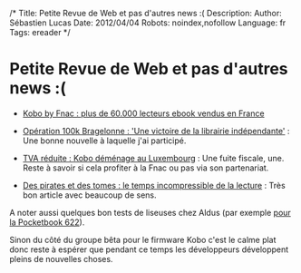 /*
Title: Petite Revue de Web et pas d'autres news :(
Description: 
Author: Sébastien Lucas
Date: 2012/04/04
Robots: noindex,nofollow
Language: fr
Tags: ereader
*/
# Petite Revue de Web et pas d'autres news :(

*	[Kobo by Fnac : plus de 60.000 lecteurs ebook vendus en France](http://www.actualitte.com/actualite/lecture-numerique/lecteurs-ebook/kobo-by-fnac-plus-de-60-000-lecteurs-ebook-vendus-en-france-33243.htm)

*	[Opération 100k Bragelonne : 'Une victoire de la librairie indépendante'](http://www.actualitte.com/actualite/lecture-numerique/acteurs-numeriques/operation-100k-bragelonne-une-victoire-de-la-librairie-independante-33252.htm) : Une bonne nouvelle à laquelle j'ai participé.

*	[TVA réduite : Kobo déménage au Luxembourg](http://www.actualitte.com/actualite/lecture-numerique/acteurs-numeriques/tva-reduite-kobo-demenage-au-luxembourg-33196.htm) : Une fuite fiscale, une. Reste à savoir si cela profiter à la Fnac ou pas via son partenariat.

*	[Des pirates et des tomes : le temps incompressible de la lecture](http://www.actualitte.com/actualite/lecture-numerique/usages/des-pirates-et-des-tomes-le-temps-incompressible-de-la-lecture-33197.htm) : Très bon article avec beaucoup de sens.

A noter aussi quelques bon tests de liseuses chez Aldus (par exemple [pour la Pocketbook 622](http://aldus2006.typepad.fr/mon_weblog/2012/03/pocketbook-622-test-complet.html)).

Sinon du côté du groupe bêta pour le firmware Kobo c'est le calme plat donc reste à espérer que pendant ce temps les développeurs développent pleins de nouvelles choses.


